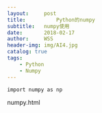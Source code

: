 ```yaml
---
layout:     post
title:      	Python的numpy
subtitle:   numpy使用
date:       2018-02-17
author:     WSS
header-img: img/AI4.jpg
catalog: true
tags:
    - Python
    - Numpy
---
```




`import numpy as np`



numpy.html

<!--#include file="numpy.html"-->

